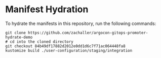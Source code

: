 # Manifest Hydration

To hydrate the manifests in this repository, run the following commands:

```shell
git clone https://github.com/zachaller/argocon-gitops-promoter-hydrate-demo
# cd into the cloned directory
git checkout 84b49df17882d2012e0dd1d6c7f71ac064448fa8
kustomize build ./user-configuration/staging/integration
```
